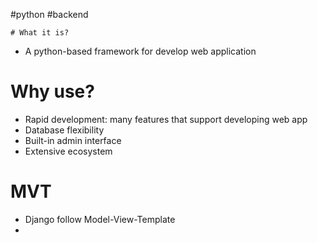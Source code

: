 #python #backend

	# What it is?
- A python-based framework for develop web application
# Why use?
- Rapid development: many features that support developing web app
- Database flexibility
- Built-in admin interface
- Extensive ecosystem
# MVT
- Django follow Model-View-Template 
- 